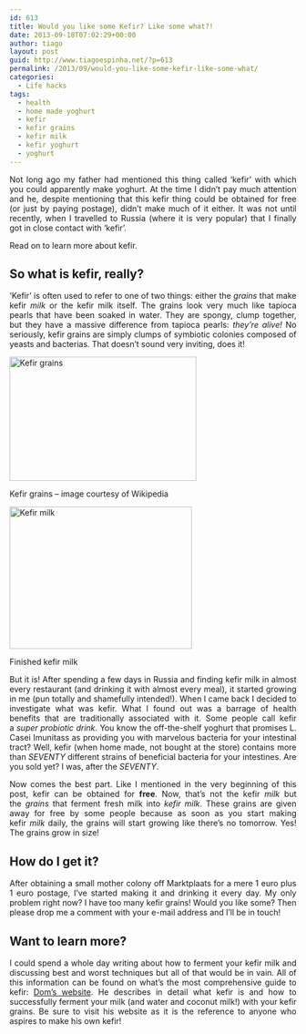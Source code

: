 ```yaml
---
id: 613
title: Would you like some Kefir? Like some what?!
date: 2013-09-18T07:02:29+00:00
author: tiago
layout: post
guid: http://www.tiagoespinha.net/?p=613
permalink: /2013/09/would-you-like-some-kefir-like-some-what/
categories:
  - Life hacks
tags:
  - health
  - home made yoghurt
  - kefir
  - kefir grains
  - kefir milk
  - kefir yoghurt
  - yoghurt
---
```

<p style="text-align: justify;">
  Not long ago my father had mentioned this thing called &#8216;kefir&#8217; with which you could apparently make yoghurt. At the time I didn&#8217;t pay much attention and he, despite mentioning that this kefir thing could be obtained for free (or just by paying postage), didn&#8217;t make much of it either. It was not until recently, when I travelled to Russia (where it is very popular) that I finally got in close contact with &#8216;kefir&#8217;.
</p>

<p style="text-align: justify;">
  Read on to learn more about kefir.
</p>

<p style="text-align: justify;">
  <!--more-->
</p>

<h2 style="text-align: justify;">
  So what is kefir, really?
</h2>

<p style="text-align: justify;">
  &#8216;Kefir&#8217; is often used to refer to one of two things: either the <em>grains</em> that make kefir <em>milk</em> or the kefir milk itself. The grains look very much like tapioca pearls that have been soaked in water. They are spongy, clump together, but they have a massive difference from tapioca pearls: <em>they&#8217;re alive!</em> No seriously, kefir grains are simply clumps of symbiotic colonies composed of yeasts and bacterias. That doesn&#8217;t sound very inviting, does it!<em><br /> </em>
</p>

<div id="attachment_619" style="width: 338px" class="wp-caption aligncenter">
  <img class="wp-image-619" alt="Kefir grains" src="http://www.tiagoespinha.net/wp-content/uploads/2013/09/Kefirpilze.jpg" width="328" height="218" />
  
  <p class="wp-caption-text">
    Kefir grains &#8211; image courtesy of Wikipedia
  </p>
</div>

<div id="attachment_618" style="width: 330px" class="wp-caption aligncenter">
  <a href="http://www.tiagoespinha.net/wp-content/uploads/2013/09/Kefir03.jpg" rel="lightbox[613]" title="Would you like some Kefir? Like some what?!"><img class="wp-image-618" alt="Kefir milk" src="http://www.tiagoespinha.net/wp-content/uploads/2013/09/Kefir03.jpg" width="320" height="250" /></a>
  
  <p class="wp-caption-text">
    Finished kefir milk
  </p>
</div>

<p style="text-align: justify;">
  But it is! After spending a few days in Russia and finding kefir milk in almost every restaurant (and drinking it with almost every meal), it started growing in me (pun totally and shamefully intended!). When I came back I decided to investigate what was kefir. What I found out was a barrage of health benefits that are traditionally associated with it. Some people call kefir a <em>super probiotic drink</em>. You know the off-the-shelf yoghurt that promises L. Casei Imunitass as providing you with marvelous bacteria for your intestinal tract? Well, kefir (when home made, not bought at the store) contains more than <em>SEVENTY</em> different strains of beneficial bacteria for your intestines. Are you sold yet? I was, after the <em>SEVENTY</em>.
</p>

<p style="text-align: justify;">
  Now comes the best part. Like I mentioned in the very beginning of this post, kefir can be obtained for <strong>free</strong>. Now, that&#8217;s not the kefir <em>milk</em> but the <em>grains</em> that ferment fresh milk into <em>kefir milk</em>. These grains are given away for free by some people because as soon as you start making kefir <em>milk</em> daily, the grains will start growing like there&#8217;s no tomorrow. Yes! The grains grow in size!
</p>

<h2 style="text-align: justify;">
  How do I get it?
</h2>

<p style="text-align: justify;">
  After obtaining a small mother colony off Marktplaats for a mere 1 euro plus 1 euro postage, I&#8217;ve started making it and drinking it every day. My only problem right now? I have too many kefir grains! Would you like some? Then please drop me a comment with your e-mail address and I&#8217;ll be in touch!
</p>

<h2 style="text-align: justify;">
  Want to learn more?
</h2>

<p style="text-align: justify;">
  I could spend a whole day writing about how to ferment your kefir milk and discussing best and worst techniques but all of that would be in vain. All of this information can be found on what&#8217;s the most comprehensive guide to kefir: <a href="http://users.sa.chariot.net.au/~dna/kefirpage.html">Dom&#8217;s website</a>. He describes in detail what kefir is and how to successfully ferment your milk (and water and coconut milk!) with your kefir grains. Be sure to visit his website as it is the reference to anyone who aspires to make his own kefir!
</p>